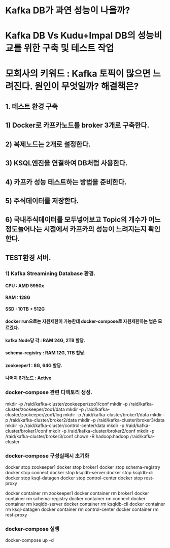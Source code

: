 # Kafka DB가 과연 성능이 나올까?
# Kafka DB Vs Kudu+Impal DB의 성능비교를 위한 구축 및 테스트 작업
# 모회사의 키워드 : Kafka 토픽이 많으면 느려진다. 원인이 무엇일까? 해결책은?

## 1. 테스트 환경 구축
## 1) Docker로 카프카노드를 broker 3개로 구축한다.
## 2) 복제노드는 2개로 설정한다.
## 3) KSQL엔진을 연결하여 DB처럼 사용한다.
## 4) 카프카 성능 테스트하는 방법을 준비한다.
## 5) 주식데이터를 저장한다.
## 6) 국내주식데이터를 모두넣어보고 Topic의 개수가 어느정도늘어나는 시점에서 카프카의 성능이 느려지는지 확인한다.



## TEST환경 서버.
### 1) Kafka Streamining Database 환경.
####  CPU : AMD 5950x
####  RAM : 128G
####  SSD : 10TB + 512G

#### docker run으로는 자원제한이 가능한데 docker-compose로 자원제한하는 법은 모르겠다.
####  kafka Node당 각 : RAM 24G, 2TB 할당.
####  schema-registry : RAM 12G, 1TB 할당.
####  zookeeper1 : 8G, 64G 할당.
####  나머지 6개노드  : Active



### docker-compose 관련 디렉토리 생성.

mkdir -p /raid/kafka-cluster/zookeeper/zoo1/conf
mkdir -p /raid/kafka-cluster/zookeeper/zoo1/data
mkdir -p /raid/kafka-cluster/zookeeper/zoo1/log
mkdir -p /raid/kafka-cluster/broker1/data
mkdir -p /raid/kafka-cluster/broker2/data
mkdir -p /raid/kafka-cluster/broker3/data
mkdir -p /raid/kafka-cluster/control-center/data
mkdir -p /raid/kafka-cluster/broker1/conf
mkdir -p /raid/kafka-cluster/broker2/conf
mkdir -p /raid/kafka-cluster/broker3/conf
chown -R hadoop:hadoop /raid/kafka-cluster

### docker-compose 구성실패시 초기화

docker stop zookeeper1 
docker stop broker1 
docker stop schema-registry 
docker stop connect 
docker stop ksqldb-server 
docker stop ksqldb-cli
docker stop ksql-datagen
docker stop control-center
docker stop rest-proxy

docker container rm zookeeper1 
docker container rm broker1 
docker container rm schema-registry 
docker container rm connect 
docker container rm ksqldb-server 
docker container rm ksqldb-cli
docker container rm ksql-datagen
docker container rm control-center
docker container rm rest-proxy

### docker-compose 실행
docker-compose up -d


